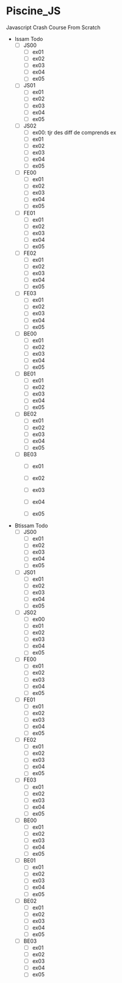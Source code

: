 # Piscine_JS
Javascript Crash Course From Scratch

- Issam Todo
  - [ ] JS00
    - [ ] ex01
    - [ ] ex02
    - [ ] ex03
    - [ ] ex04
    - [ ] ex05
  - [ ] JS01
    - [ ] ex01
    - [ ] ex02
    - [ ] ex03
    - [ ] ex04
    - [ ] ex05
  - [ ] JS02
    - [ ] ex00: tjr des diff de comprends ex
    - [ ] ex01
    - [ ] ex02
    - [ ] ex03
    - [ ] ex04
    - [ ] ex05
  - [ ] FE00
    - [ ] ex01
    - [ ] ex02
    - [ ] ex03
    - [ ] ex04
    - [ ] ex05
  - [ ] FE01
    - [ ] ex01
    - [ ] ex02
    - [ ] ex03
    - [ ] ex04
    - [ ] ex05
  - [ ] FE02
    - [ ] ex01
    - [ ] ex02
    - [ ] ex03
    - [ ] ex04
    - [ ] ex05
  - [ ] FE03
    - [ ] ex01
    - [ ] ex02
    - [ ] ex03
    - [ ] ex04
    - [ ] ex05
  - [ ] BE00
    - [ ] ex01
    - [ ] ex02
    - [ ] ex03
    - [ ] ex04
    - [ ] ex05
  - [ ] BE01
    - [ ] ex01
    - [ ] ex02
    - [ ] ex03
    - [ ] ex04
    - [ ] ex05
  - [ ] BE02
    - [ ] ex01
    - [ ] ex02
    - [ ] ex03
    - [ ] ex04
    - [ ] ex05
  - [ ] BE03
    - [ ] ex01
    - [ ] ex02
    - [ ] ex03
    - [ ] ex04
    - [ ] ex05



- Btissam Todo
  - [ ] JS00
    - [ ] ex01
    - [ ] ex02
    - [ ] ex03
    - [ ] ex04
    - [ ] ex05
  - [ ] JS01
    - [ ] ex01
    - [ ] ex02
    - [ ] ex03
    - [ ] ex04
    - [ ] ex05
  - [ ] JS02
    - [ ] ex00
    - [ ] ex01
    - [ ] ex02
    - [ ] ex03
    - [ ] ex04
    - [ ] ex05
  - [ ] FE00
    - [ ] ex01
    - [ ] ex02
    - [ ] ex03
    - [ ] ex04
    - [ ] ex05
  - [ ] FE01
    - [ ] ex01
    - [ ] ex02
    - [ ] ex03
    - [ ] ex04
    - [ ] ex05
  - [ ] FE02
    - [ ] ex01
    - [ ] ex02
    - [ ] ex03
    - [ ] ex04
    - [ ] ex05
  - [ ] FE03
    - [ ] ex01
    - [ ] ex02
    - [ ] ex03
    - [ ] ex04
    - [ ] ex05
  - [ ] BE00
    - [ ] ex01
    - [ ] ex02
    - [ ] ex03
    - [ ] ex04
    - [ ] ex05
  - [ ] BE01
    - [ ] ex01
    - [ ] ex02
    - [ ] ex03
    - [ ] ex04
    - [ ] ex05
  - [ ] BE02
    - [ ] ex01
    - [ ] ex02
    - [ ] ex03
    - [ ] ex04
    - [ ] ex05
  - [ ] BE03
    - [ ] ex01
    - [ ] ex02
    - [ ] ex03
    - [ ] ex04
    - [ ] ex05
